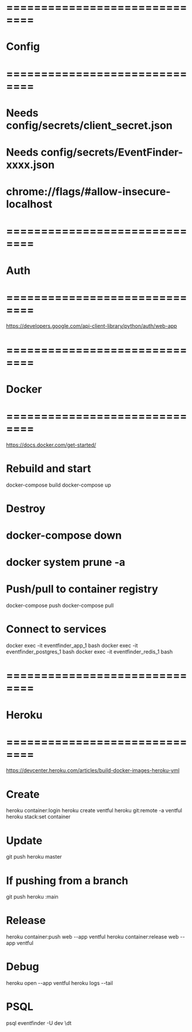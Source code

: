 # ============================== #
# Config                         #
# ============================== #
# Needs config/secrets/client_secret.json
# Needs config/secrets/EventFinder-xxxx.json
# chrome://flags/#allow-insecure-localhost

# ============================== #
# Auth                           #
# ============================== #
https://developers.google.com/api-client-library/python/auth/web-app

# ============================== #
# Docker                         #
# ============================== #
https://docs.docker.com/get-started/

# Rebuild and start
docker-compose build
docker-compose up

# Destroy
# docker-compose down
# docker system prune -a

# Push/pull to container registry
docker-compose push
docker-compose pull

# Connect to services
docker exec -it eventfinder_app_1 bash
docker exec -it eventfinder_postgres_1 bash
docker exec -it eventfinder_redis_1 bash

# ============================== #
# Heroku                         #
# ============================== #
https://devcenter.heroku.com/articles/build-docker-images-heroku-yml

# Create
heroku container:login
heroku create ventful
heroku git:remote -a ventful
heroku stack:set container

# Update
git push heroku master
# If pushing from a branch
git push heroku <branchname>:main

# Release
heroku container:push web --app ventful
heroku container:release web --app ventful

# Debug
heroku open --app ventful
heroku logs --tail

# PSQL
psql eventfinder -U dev
\dt